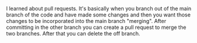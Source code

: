 I learned about pull requests. It's basically when you branch out of the main branch of the code and have made some changes and then you want those changes to be incorporated into the main branch "merging". After committing in the other branch you can create a pull request to merge the two branches. After that you can delete the off branch. 